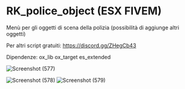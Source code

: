 # RK_police_object  (ESX FIVEM)
Menù per gli oggetti di scena della polizia (possibilità di aggiunge altri oggetti)

Per altri script gratuiti: https://discord.gg/ZHegCb43

Dipendenze:
ox_lib
ox_target
es_extended

![Screenshot (577)](https://github.com/user-attachments/assets/e5a903e8-364b-41e4-854f-4a2c36518103)

![Screenshot (578)](https://github.com/user-attachments/assets/ee5e1f7e-cbee-4467-90e9-68b016befc7d)
![Screenshot (579)](https://github.com/user-attachments/assets/edb21d3e-ff14-4447-a4b5-1447862dd80a)
